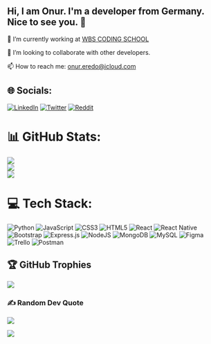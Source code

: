 ## Hi, I am Onur. I'm a developer from Germany. Nice to see you. 👋

🌱 I’m currently working at [WBS CODING SCHOOL](https://www.wbscodingschool.com/)

👯 I’m looking to collaborate with other developers.

<!-- 💬 Ask me about -->

📫 How to reach me: onur.eredo@icloud.com

## 🌐 Socials:
[![LinkedIn](https://img.shields.io/badge/LinkedIn-%230077B5.svg?logo=linkedin&logoColor=white)](https://linkedin.com/in/onureredo)
[![Twitter](https://img.shields.io/badge/Twitter-%231DA1F2.svg?logo=Twitter&logoColor=white)](https://twitter.com/onureredo)
[![Reddit](https://img.shields.io/badge/Reddit-%23FF4500.svg?logo=Reddit&logoColor=white)](https://reddit.com/user/onureredo)

<!-- [![Instagram](https://img.shields.io/badge/Instagram-%23E4405F.svg?logo=Instagram&logoColor=white)](https://instagram.com/onureredo) -->

# 📊 GitHub Stats:
![](https://github-readme-stats.vercel.app/api?username=onureredo&theme=dark&hide_border=false&include_all_commits=true&count_private=true)<br/>
![](https://github-readme-streak-stats.herokuapp.com/?user=onureredo&theme=dark&hide_border=false)<br/>
![](https://github-readme-stats.vercel.app/api/top-langs/?username=onureredo&theme=dark&hide_border=false&include_all_commits=true&count_private=true&layout=compact)

# 💻 Tech Stack:
![Python](https://img.shields.io/badge/python-3670A0?style=for-the-badge&logo=python&logoColor=ffdd54)
![JavaScript](https://img.shields.io/badge/javascript-%23323330.svg?style=for-the-badge&logo=javascript&logoColor=%23F7DF1E)
![CSS3](https://img.shields.io/badge/css3-%231572B6.svg?style=for-the-badge&logo=css3&logoColor=white)
![HTML5](https://img.shields.io/badge/html5-%23E34F26.svg?style=for-the-badge&logo=html5&logoColor=white)
![React](https://img.shields.io/badge/react-%2320232a.svg?style=for-the-badge&logo=react&logoColor=%2361DAFB)
![React Native](https://img.shields.io/badge/react_native-%2320232a.svg?style=for-the-badge&logo=react&logoColor=%2361DAFB)
![Bootstrap](https://img.shields.io/badge/bootstrap-%23563D7C.svg?style=for-the-badge&logo=bootstrap&logoColor=white)
![Express.js](https://img.shields.io/badge/express.js-%23404d59.svg?style=for-the-badge&logo=express&logoColor=%2361DAFB)
![NodeJS](https://img.shields.io/badge/node.js-6DA55F?style=for-the-badge&logo=node.js&logoColor=white)
![MongoDB](https://img.shields.io/badge/MongoDB-%234ea94b.svg?style=for-the-badge&logo=mongodb&logoColor=white)
![MySQL](https://img.shields.io/badge/mysql-%2300f.svg?style=for-the-badge&logo=mysql&logoColor=white) 
![Figma](https://img.shields.io/badge/figma-%23F24E1E.svg?style=for-the-badge&logo=figma&logoColor=white)
![Trello](https://img.shields.io/badge/Trello-%23026AA7.svg?style=for-the-badge&logo=Trello&logoColor=white)
![Postman](https://img.shields.io/badge/Postman-FF6C37?style=for-the-badge&logo=postman&logoColor=white)
<!-- ![Adobe Photoshop](https://img.shields.io/badge/adobephotoshop-%2331A8FF.svg?style=for-the-badge&logo=adobephotoshop&logoColor=white) -->


## 🏆 GitHub Trophies
![](https://github-profile-trophy.vercel.app/?username=onureredo&theme=darkhub&no-frame=false&no-bg=false&margin-w=4)

### ✍️ Random Dev Quote
![](https://quotes-github-readme.vercel.app/api?type=horizontal&theme=radical)

<!-- [![spotify-github-profile](https://spotify-github-profile.vercel.app/api/view?uid=gfv9d34dnuzqc7uj6epryu63i&cover_image=true&theme=default)]([https://github.com/kittinan/spotify-github-profile](https://open.spotify.com/user/gfv9d34dnuzqc7uj6epryu63i)) -->


[![](https://visitcount.itsvg.in/api?id=onureredo&label=Visitors&color=12&icon=5&pretty=true)](https://visitcount.itsvg.in)


